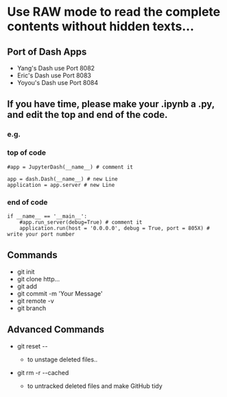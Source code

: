 # Use RAW mode to read the complete contents without hidden texts...

## Port of Dash Apps
- Yang's Dash use Port 8082
- Eric's Dash use Port 8083
- Yoyou's Dash use Port 8084

## If you have time, please make your .ipynb a .py, and edit the top and end of the code.

### e.g.
### top of code
```
#app = JupyterDash(__name__) # comment it

app = dash.Dash(__name__) # new Line
application = app.server # new Line
```
### end of code
```
if __name__ == '__main__':
    #app.run_server(debug=True) # comment it
    application.run(host = '0.0.0.0', debug = True, port = 805X) # write your port number
```

## Commands
- git init
- git clone http...
- git add <file>
- git commit -m 'Your Message'
- git remote -v
- git branch

## Advanced Commands
- git reset -- <file>
  - to unstage deleted files..

- git rm -r <directory> --cached
  - to untracked deleted files and make GitHub tidy
